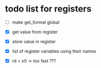 # todo list for registers

- [ ] make get_format global
- [x] get value from register
- [x] store value in register
- [x] list of register variables using their names

- [x] rd = x0 -> too fast ???